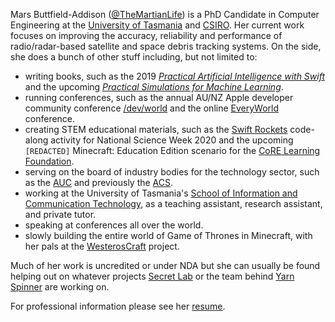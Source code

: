 Mars Buttfield-Addison ([@TheMartianLife](https://twitter.com/TheMartianLife)) is a PhD Candidate in Computer Engineering at the [University of Tasmania](https://www.utas.edu.au/) and [CSIRO](https://www.csiro.au/). Her current work focuses on improving the accuracy, reliability and performance of radio/radar-based satellite and space debris tracking systems. On the side, she does a bunch of other stuff including, but not limited to:

* writing books, such as the 2019 [*Practical Artificial Intelligence with Swift*](https://www.oreilly.com/library/view/practical-artificial-intelligence/9781492044802/) and the upcoming [*Practical Simulations for Machine Learning*](https://www.oreilly.com/library/view/practical-simulations-for/9781492089919/).
* running conferences, such as the annual AU/NZ Apple developer community conference [/dev/world](https://devworld.com.au) and the online [EveryWorld](https://auc.edu.au/everyworld/about/) conference.
* creating STEM educational materials, such as the [Swift Rockets](https://secretlab.games/scienceweek/swiftrockets) code-along activity for National Science Week 2020 and the upcoming `[REDACTED]` Minecraft: Education Edition scenario for the [CoRE Learning Foundation](https://www.corefoundation.com.au).
* serving on the board of industry bodies for the technology sector, such as the [AUC](https://auc.edu.au) and previously the [ACS](https://www.acs.org.au).
* working at the University of Tasmania's [School of Information and Communication Technology](https://www.utas.edu.au/built-digital-natural/ict), as a teaching assistant, research assistant, and private tutor. 
* speaking at conferences all over the world.
* slowly building the entire world of Game of Thrones in Minecraft, with her pals at the [WesterosCraft](https://westeroscraft.com) project.

Much of her work is uncredited or under NDA but she can usually be found helping out on whatever projects [Secret Lab](https://secretlab.games) or the team behind [Yarn Spinner](https://yarnspinner.dev) are working on.

For professional information please see her [resume](https://themartianlife.com/resume.pdf).
